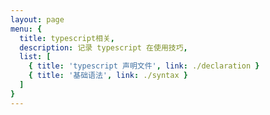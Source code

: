 ```yaml
---
layout: page
menu: {
  title: typescript相关,
  description: 记录 typescript 在使用技巧,
  list: [
    { title: 'typescript 声明文件', link: ./declaration }
    { title: '基础语法', link: ./syntax }
  ]
}
---
```


<Menu></Menu>